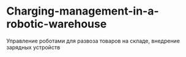 # Charging-management-in-a-robotic-warehouse
Управление роботами для развоза товаров на складе, внедрение зарядных устройств
